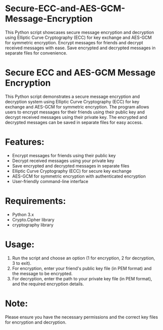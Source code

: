 # Secure-ECC-and-AES-GCM-Message-Encryption
This Python script showcases secure message encryption and decryption using Elliptic Curve Cryptography (ECC) for key exchange and AES-GCM for symmetric encryption. Encrypt messages for friends and decrypt received messages with ease. Save encrypted and decrypted messages in separate files for convenience.
# Secure ECC and AES-GCM Message Encryption

This Python script demonstrates a secure message encryption and decryption system using Elliptic Curve Cryptography (ECC) for key exchange and AES-GCM for symmetric encryption. The program allows users to encrypt messages for their friends using their public key and decrypt received messages using their private key. The encrypted and decrypted messages can be saved in separate files for easy access.

# Features:
- Encrypt messages for friends using their public key
- Decrypt received messages using your private key
- Save encrypted and decrypted messages in separate files
- Elliptic Curve Cryptography (ECC) for secure key exchange
- AES-GCM for symmetric encryption with authenticated encryption
- User-friendly command-line interface

# Requirements:
- Python 3.x
- Crypto.Cipher library
- cryptography library

# Usage:
1. Run the script and choose an option (1 for encryption, 2 for decryption, 3 to exit).
2. For encryption, enter your friend's public key file (in PEM format) and the message to be encrypted.
3. For decryption, enter the path to your private key file (in PEM format), and the required encryption details.

# Note:
Please ensure you have the necessary permissions and the correct key files for encryption and decryption.
